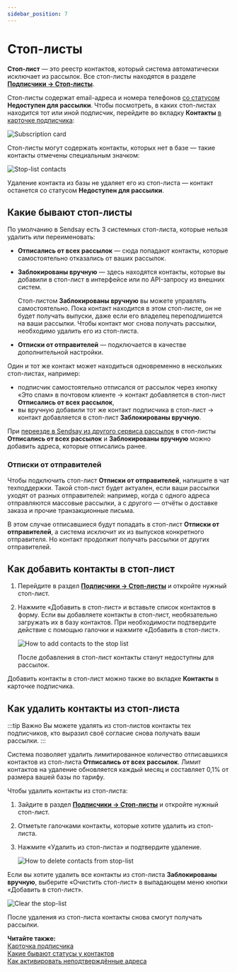 ```yaml
---
sidebar_position: 7
---
```


# Стоп-листы

**Стоп-лист** — это реестр контактов, который система автоматически исключает из рассылок. Все стоп-листы находятся в разделе [**Подписчики → Стоп-листы**](https://app.sendsay.ru/subscribers/stoplists).

Стоп-листы содержат email-адреса и номера телефонов [со статусом](https://docs.sendsay.ru/subscribers/contacts/contact-status) **Недоступен для рассылки**. Чтобы посмотреть, в каких стоп-листах находится тот или иной подписчик, перейдите во вкладку **Контакты** [в карточке подписчика](https://docs.sendsay.ru/subscribers/subscriber-data/subscriber-profile):

![Subscription card](/img/subscribers/contacts/stop-lists/subscription-card.png)

Стоп-листы могут содержать контакты, которых нет в базе — такие контакты отмечены специальным значком:

![Stop-list contacts](/img/subscribers/contacts/stop-lists/stop-list-contacts.png)

Удаление контакта из базы не удаляет его из стоп-листа — контакт останется со статусом **Недоступен для рассылки**.

## Какие бывают стоп-листы​

По умолчанию в Sendsay есть 3 системных стоп-листа, которые нельзя удалить или переименовать:

- **Отписались от всех рассылок** — сюда попадают контакты, которые самостоятельно отказались от ваших рассылок.

- **Заблокированы вручную** — здесь находятся контакты, которые вы добавили в стоп-лист в интерфейсе или по API-запросу из внешних систем.

  Стоп-листом **Заблокированы вручную** вы можете управлять самостоятельно. Пока контакт находится в этом стоп-листе, он не будет получать выпуски, даже если его владелец переподпишется на ваши рассылки. Чтобы контакт мог снова получать рассылки, необходимо удалить его из стоп-листа.

- **Отписки от отправителей** — подключается в качестве дополнительной настройки.

Один и тот же контакт может находиться одновременно в нескольких стоп-листах, например:

- подписчик самостоятельно отписался от рассылок через кнопку «Это спам» в почтовом клиенте → контакт добавляется в стоп-лист **Отписались от всех рассылок**,
- вы вручную добавили тот же контакт подписчика в стоп-лист → контакт добавляется в стоп-лист **Заблокированы вручную**.

При [переезде в Sendsay из другого сервиса рассылок](https://docs.sendsay.ru/getting-started/how-to-migrate-to-sendsay) в стоп-листы **Отписались от всех рассылок** и **Заблокированы вручную** можно добавить адреса, которые отписались ранее.

### Отписки от отправителей

Чтобы подключить стоп-лист **Отписки от отправителей**, напишите в чат техподдержки. Такой стоп-лист будет актуален, если ваши рассылки уходят от разных отправителей: например, когда с одного адреса отправляются массовые рассылки, а с другого — отчёты о доставке заказа и прочие транзакционные письма.

В этом случае отписавшиеся будут попадать в стоп-лист **Отписки от отправителей**, а система исключит их из выпусков конкретного отправителя. Но контакт продолжит получать рассылки от других отправителей.

## Как добавить контакты в стоп-лист​

1. Перейдите в раздел [**Подписчики → Стоп-листы**](https://app.sendsay.ru/subscribers/stoplists) и откройте нужный стоп-лист.
2. Нажмите «Добавить в стоп-лист» и вставьте список контактов в форму. Если вы добавляете контакты в стоп-лист, необязательно загружать их в базу контактов. При необходимости подтвердите действие с помощью галочки и нажмите «Добавить в стоп-лист».

   ![How to add contacts to the stop list](/img/subscribers/contacts/stop-lists/how-to-add-contacts-to-stop-list.gif)

   После добавления в стоп-лист контакты станут недоступны для рассылок.

Добавить контакты в стоп-лист можно также во вкладке **Контакты** в карточке подписчика.

## Как удалить контакты из стоп-листа​

:::tip Важно
Вы можете удалять из стоп-листов контакты тех подписчиков, кто выразил своё согласие снова получать ваши рассылки.
:::

Система позволяет удалить лимитированное количество отписавшихся контактов из стоп-листа **Отписались от всех рассылок**. Лимит контактов на удаление обновляется каждый месяц и составляет 0,1% от размера вашей базы по тарифу.

Чтобы удалить контакты из стоп-листа:

1. Зайдите в раздел [**Подписчики → Стоп-листы**](https://app.sendsay.ru/subscribers/stoplists) и откройте нужный стоп-лист.
2. Отметьте галочками контакты, которые хотите удалить из стоп-листа.
3. Нажмите «Удалить из стоп-листа» и подтвердите удаление.

   ![How to delete contacts from stop-list](/img/subscribers/contacts/stop-lists/how-to-delete-contacts-from-stop-list.gif)

Если вы хотите удалить все контакты из стоп-листа **Заблокированы вручную**, выберите «Очистить стоп-лист» в выпадающем меню кнопки «Добавить в стоп-лист».

![Clear the stop-list](/img/subscribers/contacts/stop-lists/clear-the-stop-list.png)

После удаления из стоп-листа контакты снова смогут получать рассылки.

**Читайте также:**<br/>
[Карточка подписчика](https://docs.sendsay.ru/subscribers/subscriber-data/subscriber-profile)<br/>
[Какие бывают статусы у контактов](https://docs.sendsay.ru/subscribers/contacts/contact-status)<br/>
[Как активировать неподтверждённые адреса](https://docs.sendsay.ru/subscribers/contacts/how-to-activate-inactive-contacts)
